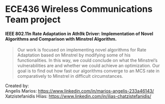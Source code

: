 # ECE436 Wireless Communications Team project


#### IEEE 802.11n Rate Adaptation in Ath9k Driver: Implementation of Novel Algorithms and Comparison with Minstrel Algorithm. 
> Our work is focused on implementing novel algorithms for Rate Adaptation based on Minstrel by modifying some of his functionalities. In this way, we could conclude on what the
Minstrel’s vulnerabilities are and whether we could achieve an optimization. Our goal is to find out how fast our algorithms converge to an MCS rate in comparatively to Minstrel in difficult circumstances.

Created by:<br />
Angelis Marios: https://www.linkedin.com/in/marios-angelis-233a46143/<br />
Xatzistefanidis Hlias: https://www.linkedin.com/in/ilias-chatzistefanidis/<br />
